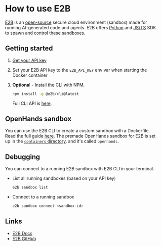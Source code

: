 # How to use E2B

[E2B](https://e2b.dev) is an [open-source](https://github.com/e2b-dev/e2b) secure cloud environment (sandbox) made for running AI-generated code and agents. E2B offers [Python](https://pypi.org/project/e2b/) and [JS/TS](https://www.npmjs.com/package/e2b) SDK to spawn and control these sandboxes.

## Getting started

1. [Get your API key](https://e2b.dev/docs/getting-started/api-key)

1. Set your E2B API key to the `E2B_API_KEY` env var when starting the Docker container

1. **Optional** - Install the CLI with NPM.
    ```sh
    npm install -g @e2b/cli@latest
    ```
    Full CLI API is [here](https://e2b.dev/docs/cli/installation).

## OpenHands sandbox
You can use the E2B CLI to create a custom sandbox with a Dockerfile. Read the full guide [here](https://e2b.dev/docs/guide/custom-sandbox). The premade OpenHands sandbox for E2B is set up in the [`containers` directory](/containers/e2b-sandbox). and it's called `openhands`.

## Debugging
You can connect to a running E2B sandbox with E2B CLI in your terminal.

- List all running sandboxes (based on your API key)
    ```sh
    e2b sandbox list
    ```

- Connect to a running sandbox
    ```sh
    e2b sandbox connect <sandbox-id>
    ```

## Links
- [E2B Docs](https://e2b.dev/docs)
- [E2B GitHub](https://github.com/e2b-dev/e2b)
